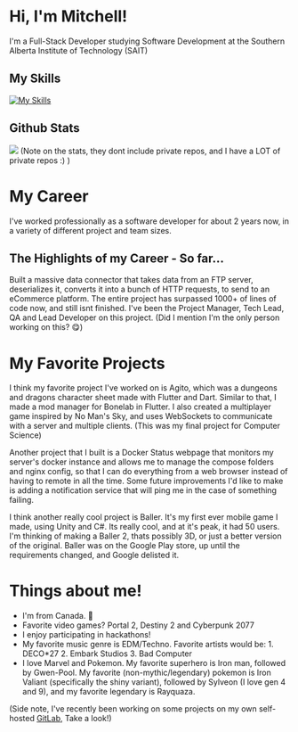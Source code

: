 # Hi, I'm Mitchell!
I'm a Full-Stack Developer studying Software Development at the Southern Alberta Institute of Technology (SAIT)
## My Skills
[![My Skills](https://skillicons.dev/icons?i=js,java,cs,svelte,react,python,netlify,firebase,flutter,dart,dotnet,git,unity,blender,azure,nodejs,bun,android&theme=dark)](https://skillicons.dev)
## Github Stats
![](https://github-readme-stats.vercel.app/api?username=untold-titan&count_private=true&include_all_commits=true&show_icons=true)
(Note on the stats, they dont include private repos, and I have a LOT of private repos :) )
# My Career
I've worked professionally as a software developer for about 2 years now, in a variety of different project and team sizes.

## The Highlights of my Career - So far...
Built a massive data connector that takes data from an FTP server, deserializes it, converts it into a bunch of HTTP requests, to send to an eCommerce platform. 
The entire project has surpassed 1000+ of lines of code now, and still isnt finished. I've been the Project Manager, Tech Lead, QA and Lead Developer on this project. (Did I mention I'm the only person working on this? 😋) 

# My Favorite Projects
I think my favorite project I've worked on is Agito, which was a dungeons and dragons character sheet made with Flutter and Dart.
Similar to that, I made a mod manager for Bonelab in Flutter.
I also created a multiplayer game inspired by No Man's Sky, and uses WebSockets to communicate with a server and multiple clients. (This was my final project for Computer Science)

Another project that I built is a Docker Status webpage that monitors my server's docker instance and allows me to manage the compose folders and nginx config, so that I can do everything from a web browser instead of having to remote in all the time.
Some future improvements I'd like to make is adding a notification service that will ping me in the case of something failing. 

I think another really cool project is Baller. It's my first ever mobile game I made, using Unity and C#. Its really cool, and at it's peak, it had 50 users.
I'm thinking of making a Baller 2, thats possibly 3D, or just a better version of the original.
Baller was on the Google Play store, up until the requirements changed, and Google delisted it.

# Things about me!
 - I'm from Canada. 🍁
 - Favorite video games? Portal 2, Destiny 2 and Cyberpunk 2077
 - I enjoy participating in hackathons!
 - My favorite music genre is EDM/Techno. Favorite artists would be: 1. DECO*27 2. Embark Studios 3. Bad Computer
 - I love Marvel and Pokemon. My favorite superhero is Iron man, followed by Gwen-Pool. My favorite (non-mythic/legendary) pokemon is Iron Valiant (specifically the shiny variant), followed by Sylveon (I love gen 4 and 9), and my favorite legendary is Rayquaza.


(Side note, I've recently been working on some projects on my own self-hosted [GitLab](https://gitlab.untoldtitan.org/untold-titan), Take a look!)
<!--
**cataclysm-interactive/Cataclysm-Interactive** is a ✨ _special_ ✨ repository because its `README.md` (this file) appears on your GitHub profile.

Here are some ideas to get you started:

- 🔭 I’m currently working on ...
- 🌱 I’m currently learning ...
- 👯 I’m looking to collaborate on ...
- 🤔 I’m looking for help with ...
- 💬 Ask me about ...
- 📫 How to reach me: ...
- 😄 Pronouns: ...
- ⚡ Fun fact: ...
-->
